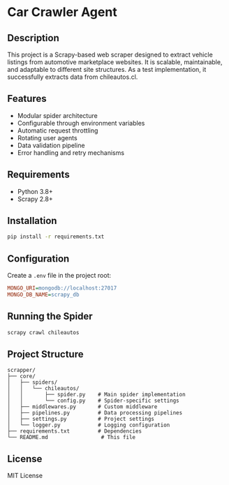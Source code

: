# Car Crawler Agent

## Description
This project is a Scrapy-based web scraper designed to extract vehicle listings from automotive marketplace websites. It is scalable, maintainable, and adaptable to different site structures. As a test implementation, it successfully extracts data from chileautos.cl.

## Features
- Modular spider architecture
- Configurable through environment variables
- Automatic request throttling
- Rotating user agents
- Data validation pipeline
- Error handling and retry mechanisms

## Requirements
- Python 3.8+
- Scrapy 2.8+

## Installation
```bash
pip install -r requirements.txt
```

## Configuration
Create a `.env` file in the project root:
```ini
MONGO_URI=mongodb://localhost:27017
MONGO_DB_NAME=scrapy_db
```

## Running the Spider
```bash
scrapy crawl chileautos
```

## Project Structure
```
scrapper/
├── core/
│   ├── spiders/
│   │   └── chileautos/
│   │       ├── spider.py    # Main spider implementation
│   │       └── config.py    # Spider-specific settings
│   ├── middlewares.py       # Custom middleware
│   ├── pipelines.py         # Data processing pipelines
│   ├── settings.py          # Project settings
│   └── logger.py            # Logging configuration
├── requirements.txt         # Dependencies
└── README.md                 # This file
```

## License
MIT License
